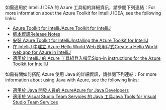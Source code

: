 <span data-ttu-id="a982f-101">如需適用於 IntelliJ IDEA 的 Azure 工具組的詳細資訊，請參閱下列連結：</span><span class="sxs-lookup"><span data-stu-id="a982f-101">For more information about the Azure Toolkit for IntelliJ IDEA, see the following links:</span></span> 

* [<span data-ttu-id="a982f-102">Azure Toolkit for IntelliJ</span><span class="sxs-lookup"><span data-stu-id="a982f-102">Azure Toolkit for IntelliJ</span></span>](../intellij/azure-toolkit-for-intellij.md) 
* [<span data-ttu-id="a982f-103">版本資訊</span><span class="sxs-lookup"><span data-stu-id="a982f-103">Release Notes</span></span>](https://github.com/Microsoft/azure-tools-for-java/releases) 
* [<span data-ttu-id="a982f-104">安裝 Azure Toolkit for IntelliJ</span><span class="sxs-lookup"><span data-stu-id="a982f-104">Installing the Azure Toolkit for IntelliJ</span></span>](../intellij/azure-toolkit-for-intellij-installation.md) 
* [<span data-ttu-id="a982f-105">在 IntelliJ 中建立 Azure Hello World Web 應用程式</span><span class="sxs-lookup"><span data-stu-id="a982f-105">Create a Hello World web app for Azure in IntelliJ</span></span>](../intellij/azure-toolkit-for-intellij-create-hello-world-web-app.md) 
* [<span data-ttu-id="a982f-106">適用於 IntelliJ 的 Azure 工具組登入指示</span><span class="sxs-lookup"><span data-stu-id="a982f-106">Sign-in instructions for the Azure Toolkit for IntelliJ</span></span>](../intellij/azure-toolkit-for-intellij-sign-in-instructions.md) 

<span data-ttu-id="a982f-107">如需有關如何搭配 Azure 使用 Java 的詳細資訊，請參閱下列連結：</span><span class="sxs-lookup"><span data-stu-id="a982f-107">For more information about using Java with Azure, see the following links:</span></span> 

* [<span data-ttu-id="a982f-108">適用於 Java 開發人員的 Azure</span><span class="sxs-lookup"><span data-stu-id="a982f-108">Azure for Java Developers</span></span>](https://docs.microsoft.com/java/azure/) 
* [<span data-ttu-id="a982f-109">適用於 Visual Studio Team Services 的 Java 工具</span><span class="sxs-lookup"><span data-stu-id="a982f-109">Java Tools for Visual Studio Team Services</span></span>](https://java.visualstudio.com/) 
<!-- TODO: Add URLs for Java in VSCode here --> 
